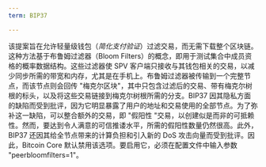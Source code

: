 ```yaml
---
term: BIP37

---
```

该提案旨在允许轻量级钱包（*简化支付验证*）过滤交易，而无需下载整个区块链。这种方法基于布鲁姆过滤器（Bloom Filters）的概念，即用于测试集合中成员资格的概率数据结构。这些过滤器使 SPV 客户端只接收与其钱包相关的交易，以减少同步所需的带宽和内存，尤其是在手机上。布鲁姆过滤器被传输到一个完整节点，而该节点则会回传 "梅克尔区块"，其中只包含过滤后的交易、带有梅克尔树根的标头，以及将这些交易链接到梅克尔树根所需的分支。BIP37 因其隐私方面的缺陷而受到批评，因为它明显暴露了用户的地址和交易使用的全部节点。为了弥补这一缺陷，可以整合额外的交易，即 "假阳性 "交易，以创建似是而非的可抵赖性。然而，要达到令人满意的可信推诿水平，所需的假阳性数量仍然很高。此外，BIP37 还因其给全节点带来的计算负担和引入新的 DoS 攻击向量而受到批评。因此，Bitcoin Core 默认禁用该选项。要启用它，必须在配置文件中输入参数 "peerbloomfilters=1"。